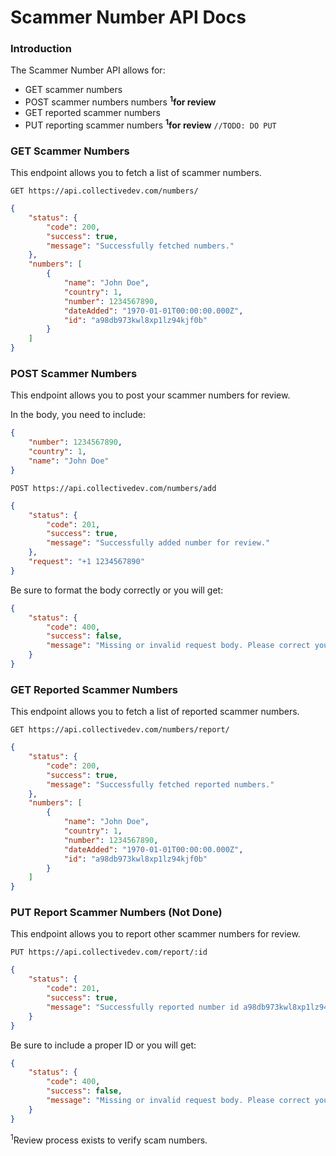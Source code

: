 # Scammer Number API Docs

### Introduction
The Scammer Number API allows for:
* GET scammer numbers
* POST scammer numbers numbers **<sup>1</sup>for review**
* GET reported scammer numbers
* PUT reporting scammer numbers **<sup>1</sup>for review** `//TODO: DO PUT`

### GET Scammer Numbers

This endpoint allows you to fetch a list of scammer numbers.

`GET https://api.collectivedev.com/numbers/`
```json
{
    "status": {
        "code": 200,
        "success": true,
        "message": "Successfully fetched numbers."
    },
    "numbers": [
        {
            "name": "John Doe",
            "country": 1,
            "number": 1234567890,
            "dateAdded": "1970-01-01T00:00:00.000Z",
            "id": "a98db973kwl8xp1lz94kjf0b"
        }
    ]
}
```

### POST Scammer Numbers

This endpoint allows you to post your scammer numbers for review.

In the body, you need to include:
```json
{
    "number": 1234567890,
    "country": 1,
    "name": "John Doe"
}
```

`POST https://api.collectivedev.com/numbers/add`
```json
{
    "status": {
        "code": 201,
        "success": true,
        "message": "Successfully added number for review."
    },
    "request": "+1 1234567890"
}
```

Be sure to format the body correctly or you will get:

```json
{
    "status": {
        "code": 400,
        "success": false,
        "message": "Missing or invalid request body. Please correct your request and try again."
    }
}
```

### GET Reported Scammer Numbers

This endpoint allows you to fetch a list of reported scammer numbers.

`GET https://api.collectivedev.com/numbers/report/`
```json
{
    "status": {
        "code": 200,
        "success": true,
        "message": "Successfully fetched reported numbers."
    },
    "numbers": [
        {
            "name": "John Doe",
            "country": 1,
            "number": 1234567890,
            "dateAdded": "1970-01-01T00:00:00.000Z",
            "id": "a98db973kwl8xp1lz94kjf0b"
        }
    ]
}
```

### PUT Report Scammer Numbers (Not Done)

This endpoint allows you to report other scammer numbers for review.

`PUT https://api.collectivedev.com/report/:id`
```json
{
    "status": {
        "code": 201,
        "success": true,
        "message": "Successfully reported number id a98db973kwl8xp1lz94kjf0b and will be reviewed."
    }
}
```

Be sure to include a proper ID or you will get:

```json
{
    "status": {
        "code": 400,
        "success": false,
        "message": "Missing or invalid request body. Please correct your request and try again."
    }
}
```

<sup>1</sup>Review process exists to verify scam numbers.

